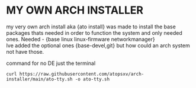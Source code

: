 # MY OWN ARCH INSTALLER

my very own arch install aka {ato install} was made to install the base packages thats needed in order to function the system and only needed ones.
Needed - {base linux linux-firmware networkmanager}  
Ive added the optional ones {base-devel,git} but how could an arch system not have those.

command for no DE just the terminal
```
curl https://raw.githubusercontent.com/atopsxv/arch-installer/main/ato-tty.sh -o ato-tty.sh
```
